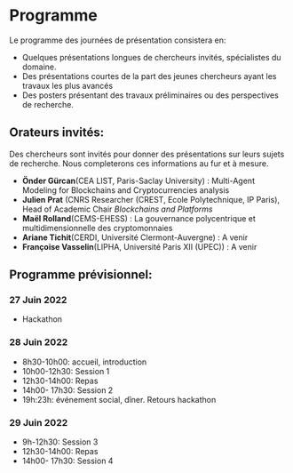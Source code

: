 # Programme 
Le programme des journées de présentation consistera en: 

- Quelques présentations longues de chercheurs invités, spécialistes du domaine.
- Des présentations courtes de la part des jeunes chercheurs ayant les travaux les plus avancés
- Des posters présentant des travaux préliminaires ou des perspectives de recherche.

## Orateurs invités:
Des chercheurs sont invités pour donner des présentations sur leurs sujets de recherche. Nous completerons ces informations au fur et à mesure.
- **Önder Gürcan**(CEA LIST, Paris-Saclay University) : Multi-Agent Modeling for Blockchains and Cryptocurrencies analysis
- **Julien Prat** (CNRS Researcher (CREST, Ecole Polytechnique, IP Paris), Head of Academic Chair *Blockchains and Platforms*
- **Maël Rolland**(CEMS-EHESS) : La gouvernance polycentrique et multidimensionnelle des cryptomonnaies
- **Ariane Tichit**(CERDI, Université Clermont-Auvergne) : A venir
- **Françoise Vasselin**(LIPHA, Université Paris XII (UPEC)) : A venir

## Programme prévisionnel:

### 27 Juin 2022
- Hackathon

### 28 Juin 2022 
- 8h30-10h00: accueil, introduction
- 10h00-12h30: Session 1
- 12h30-14h00: Repas
- 14h00- 17h30: Session 2
- 19h:23h: événement social, dîner. Retours hackathon

### 29 Juin 2022

- 9h-12h30: Session 3
- 12h30-14h00: Repas
- 14h00- 17h30: Session 4
